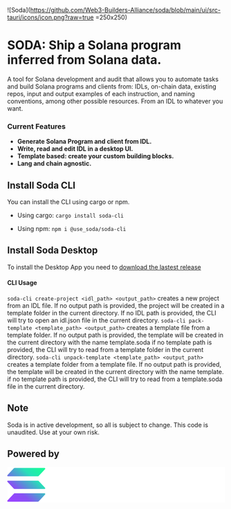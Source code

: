 ![Soda](https://github.com/Web3-Builders-Alliance/soda/blob/main/ui/src-tauri/icons/icon.png?raw=true =250x250)

# SODA: Ship a Solana program inferred from Solana data.

A tool for Solana development and audit that allows you to automate tasks and build Solana programs and clients from: IDLs, on-chain data, existing repos, input and output examples of each instruction, and naming conventions, among other possible resources.
From an IDL to whatever you want.

### Current Features

- **Generate Solana Program and client from IDL.**
- **Write, read and edit IDL in a desktop UI.** 
- **Template based: create your custom building blocks.**
- **Lang and chain agnostic.**

## Install Soda CLI

You can install the CLI using cargo or npm.

- Using cargo:
`cargo install soda-cli`

- Using npm:
`npm i @use_soda/soda-cli`

## Install Soda Desktop

To install the Desktop App you need to [download the lastest release](https://github.com/Web3-Builders-Alliance/soda/releases)

#### CLI Usage

`soda-cli create-project <idl_path> <output_path>`
creates a new project from an IDL file.
If no output path is provided, the project will be created in a template folder in the current directory.
If no IDL path is provided, the CLI will try to open an idl.json file in the current directory.
`soda-cli pack-template <template_path> <output_path>`
creates a template file from a template folder.
If no output path is provided, the template will be created in the current directory with the name template.soda
if no template path is provided, the CLI will try to read from a template folder in the current directory.
`soda-cli unpack-template <template_path> <output_path>`
creates a template folder from a template file.
If no output path is provided, the template will be created in the current directory with the name template.
if no template path is provided, the CLI will try to read from a template.soda file in the current directory.

## Note

Soda is in active development, so all is subject to change.
This code is unaudited.
Use at your own risk.

## Powered by
![The Solana Foundation](https://github.com/Web3-Builders-Alliance/soda/blob/main/ui/public/solana.svg?raw=true)
